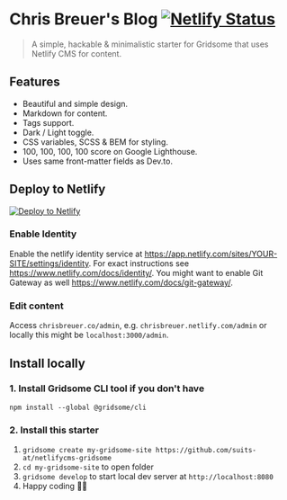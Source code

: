 # Chris Breuer's Blog [![Netlify Status](https://api.netlify.com/api/v1/badges/8c53b581-2507-40fa-badd-1de349441175/deploy-status)](https://app.netlify.com/sites/chrisbreuer/deploys)

> A simple, hackable & minimalistic starter for Gridsome that uses Netlify CMS for content.

## Features

- Beautiful and simple design.
- Markdown for content.
- Tags support.
- Dark / Light toggle.
- CSS variables, SCSS & BEM for styling.
- 100, 100, 100, 100 score on Google Lighthouse.
- Uses same front-matter fields as Dev.to.

## Deploy to Netlify

[![Deploy to Netlify](https://www.netlify.com/img/deploy/button.svg)](https://app.netlify.com/start/deploy?repository=https://github.com/suits-at/netlifycms-gridsome)

### Enable Identity

Enable the netlify identity service at https://app.netlify.com/sites/YOUR-SITE/settings/identity. For exact instructions see https://www.netlify.com/docs/identity/. You might want to enable Git Gateway as well https://www.netlify.com/docs/git-gateway/.

### Edit content

Access `chrisbreuer.co/admin`, e.g. `chrisbreuer.netlify.com/admin` or locally this might be  `localhost:3000/admin`.

## Install locally

### 1. Install Gridsome CLI tool if you don't have

`npm install --global @gridsome/cli`

### 2. Install this starter

1. `gridsome create my-gridsome-site https://github.com/suits-at/netlifycms-gridsome`
2. `cd my-gridsome-site` to open folder
3. `gridsome develop` to start local dev server at `http://localhost:8080`
4. Happy coding 🎉🙌
